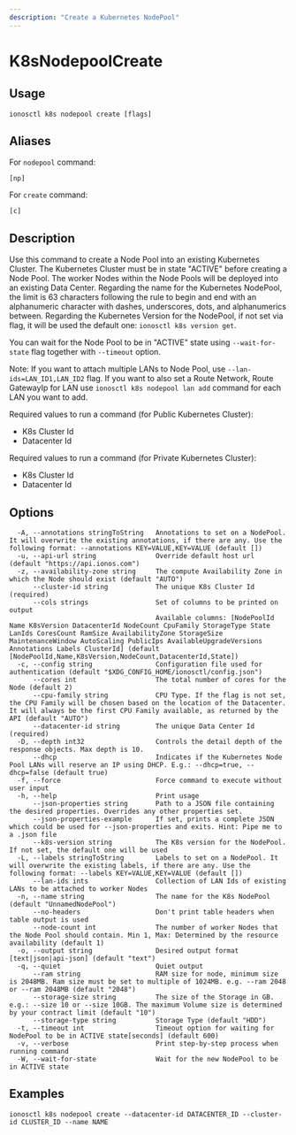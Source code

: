 ```yaml
---
description: "Create a Kubernetes NodePool"
---
```


# K8sNodepoolCreate

## Usage

```text
ionosctl k8s nodepool create [flags]
```

## Aliases

For `nodepool` command:

```text
[np]
```

For `create` command:

```text
[c]
```

## Description

Use this command to create a Node Pool into an existing Kubernetes Cluster. The Kubernetes Cluster must be in state "ACTIVE" before creating a Node Pool. The worker Nodes within the Node Pools will be deployed into an existing Data Center. Regarding the name for the Kubernetes NodePool, the limit is 63 characters following the rule to begin and end with an alphanumeric character with dashes, underscores, dots, and alphanumerics between. Regarding the Kubernetes Version for the NodePool, if not set via flag, it will be used the default one: `ionosctl k8s version get`.

You can wait for the Node Pool to be in "ACTIVE" state using `--wait-for-state` flag together with `--timeout` option.

Note: If you want to attach multiple LANs to Node Pool, use `--lan-ids=LAN_ID1,LAN_ID2` flag. If you want to also set a Route Network, Route GatewayIp for LAN use `ionosctl k8s nodepool lan add` command for each LAN you want to add.

Required values to run a command (for Public Kubernetes Cluster):

* K8s Cluster Id
* Datacenter Id

Required values to run a command (for Private Kubernetes Cluster):

* K8s Cluster Id
* Datacenter Id

## Options

```text
  -A, --annotations stringToString   Annotations to set on a NodePool. It will overwrite the existing annotations, if there are any. Use the following format: --annotations KEY=VALUE,KEY=VALUE (default [])
  -u, --api-url string               Override default host url (default "https://api.ionos.com")
  -z, --availability-zone string     The compute Availability Zone in which the Node should exist (default "AUTO")
      --cluster-id string            The unique K8s Cluster Id (required)
      --cols strings                 Set of columns to be printed on output 
                                     Available columns: [NodePoolId Name K8sVersion DatacenterId NodeCount CpuFamily StorageType State LanIds CoresCount RamSize AvailabilityZone StorageSize MaintenanceWindow AutoScaling PublicIps AvailableUpgradeVersions Annotations Labels ClusterId] (default [NodePoolId,Name,K8sVersion,NodeCount,DatacenterId,State])
  -c, --config string                Configuration file used for authentication (default "$XDG_CONFIG_HOME/ionosctl/config.json")
      --cores int                    The total number of cores for the Node (default 2)
      --cpu-family string            CPU Type. If the flag is not set, the CPU Family will be chosen based on the location of the Datacenter. It will always be the first CPU Family available, as returned by the API (default "AUTO")
      --datacenter-id string         The unique Data Center Id (required)
  -D, --depth int32                  Controls the detail depth of the response objects. Max depth is 10.
      --dhcp                         Indicates if the Kubernetes Node Pool LANs will reserve an IP using DHCP. E.g.: --dhcp=true, --dhcp=false (default true)
  -f, --force                        Force command to execute without user input
  -h, --help                         Print usage
      --json-properties string       Path to a JSON file containing the desired properties. Overrides any other properties set.
      --json-properties-example      If set, prints a complete JSON which could be used for --json-properties and exits. Hint: Pipe me to a .json file
      --k8s-version string           The K8s version for the NodePool. If not set, the default one will be used
  -L, --labels stringToString        Labels to set on a NodePool. It will overwrite the existing labels, if there are any. Use the following format: --labels KEY=VALUE,KEY=VALUE (default [])
      --lan-ids ints                 Collection of LAN Ids of existing LANs to be attached to worker Nodes
  -n, --name string                  The name for the K8s NodePool (default "UnnamedNodePool")
      --no-headers                   Don't print table headers when table output is used
      --node-count int               The number of worker Nodes that the Node Pool should contain. Min 1, Max: Determined by the resource availability (default 1)
  -o, --output string                Desired output format [text|json|api-json] (default "text")
  -q, --quiet                        Quiet output
      --ram string                   RAM size for node, minimum size is 2048MB. Ram size must be set to multiple of 1024MB. e.g. --ram 2048 or --ram 2048MB (default "2048")
      --storage-size string          The size of the Storage in GB. e.g.: --size 10 or --size 10GB. The maximum Volume size is determined by your contract limit (default "10")
      --storage-type string          Storage Type (default "HDD")
  -t, --timeout int                  Timeout option for waiting for NodePool to be in ACTIVE state[seconds] (default 600)
  -v, --verbose                      Print step-by-step process when running command
  -W, --wait-for-state               Wait for the new NodePool to be in ACTIVE state
```

## Examples

```text
ionosctl k8s nodepool create --datacenter-id DATACENTER_ID --cluster-id CLUSTER_ID --name NAME
```

